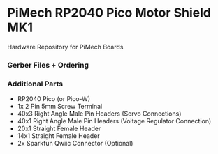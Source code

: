 # PiMech RP2040 Pico Motor Shield MK1
Hardware Repository for PiMech Boards

### Gerber Files + Ordering

### Additional Parts
* RP2040 Pico (or Pico-W)
* 1x 2 Pin 5mm Screw Terminal
* 40x3 Right Angle Male Pin Headers (Servo Connections)
* 40x1 Right Angle Male Pin Headers (Voltage Regulator Connection)
* 20x1 Straight Female Header
* 14x1 Straight Female Header
* 2x Sparkfun Qwiic Connector (Optional)